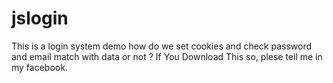 # jslogin
This is a login system demo how do we set cookies and check  password and email match with data or not ?
If You Download This so, plese tell me in my facebook.
